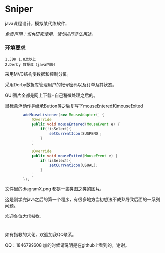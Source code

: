 # Sniper

java课程设计，模拟某代练软件。

*免责声明：仅供研究使用，请勿进行非法用途。*

### 环境要求
```
1.JDK 1.8及以上
2.Derby 数据库（java内嵌）
```
采用MVC结构使数据和控制分离。

采用Derby数据库管理用户的帐号密码以及订单及其状态。

GUI图片全都是网上下载+自己稍微处理之后的。


鼠标悬浮动作是继承Button类之后复写了mouseEntered和mouseExited

```java
        addMouseListener(new MouseAdapter() {
            @Override
            public void mouseEntered(MouseEvent e) {
                if(!isSelect){
                    setCurrentIcon(SUSPEND);
                }
            }

            @Override
            public void mouseExited(MouseEvent e) {
                if(!isSelect){
                    setCurrentIcon(USUAL);
                }
            }
        });
```

文件里的diagramX.png 都是一些类图之类的图片。

这是刚学完java之后的第一个程序，有很多地方当初想法不成熟导致后面的一系列问题。

欢迎各位大佬指教。
#

如有指教的大佬，欢迎加我QQ联系。

QQ：1846799608 加的时候请说明是在github上看到的，谢谢。
